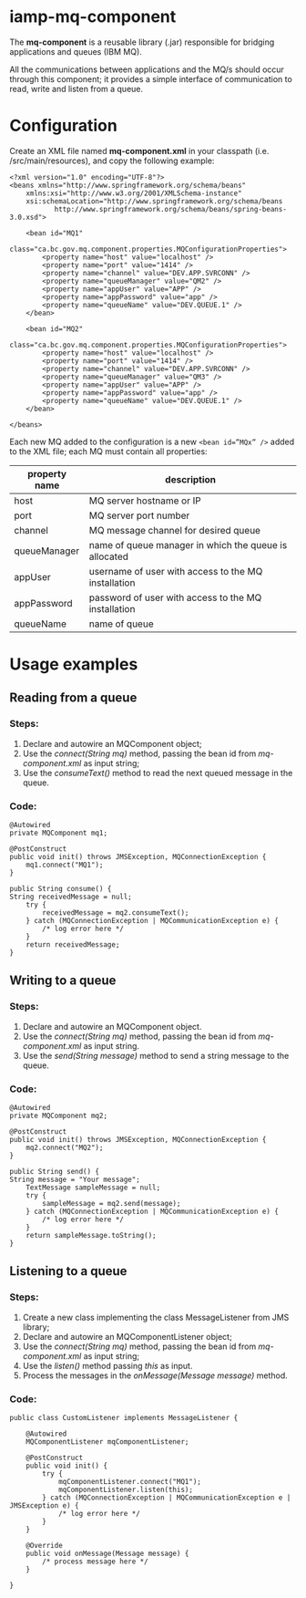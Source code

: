 # iamp-mq-component

The **mq-component** is a reusable library (.jar) responsible for bridging applications and queues (IBM MQ).

All the communications between applications and the MQ/s should occur through this component; it provides a simple interface of communication to read, write and listen from a queue.

# Configuration

Create an XML file named **mq-component.xml** in your classpath (i.e. /src/main/resources), and copy the following example:

    <?xml version="1.0" encoding="UTF-8"?>
    <beans xmlns="http://www.springframework.org/schema/beans"
    	xmlns:xsi="http://www.w3.org/2001/XMLSchema-instance"
    	xsi:schemaLocation="http://www.springframework.org/schema/beans
               http://www.springframework.org/schema/beans/spring-beans-3.0.xsd">
    
    	<bean id="MQ1"
    	class="ca.bc.gov.mq.component.properties.MQConfigurationProperties">
    		<property name="host" value="localhost" />
    		<property name="port" value="1414" />
    		<property name="channel" value="DEV.APP.SVRCONN" />
    		<property name="queueManager" value="QM2" />
    		<property name="appUser" value="APP" />
    		<property name="appPassword" value="app" />
    		<property name="queueName" value="DEV.QUEUE.1" />
    	</bean>
    
    	<bean id="MQ2"
    	class="ca.bc.gov.mq.component.properties.MQConfigurationProperties">
    		<property name="host" value="localhost" />
    		<property name="port" value="1414" />
    		<property name="channel" value="DEV.APP.SVRCONN" />
    		<property name="queueManager" value="QM3" />
    		<property name="appUser" value="APP" />
    		<property name="appPassword" value="app" />
    		<property name="queueName" value="DEV.QUEUE.1" />
    	</bean>
    
    </beans>

Each new MQ added to the configuration is a new `<bean id=”MQx” />` added to the XML file; each MQ must contain all properties:

| property name | description |
|--|--|
| host | MQ server hostname or IP |
| port | MQ server port number |
| channel | MQ message channel for desired queue |
| queueManager | name of queue manager in which the queue is allocated |
| appUser | username of user with access to the MQ installation |
| appPassword | password of user with access to the MQ installation |
| queueName | name of queue |

# Usage examples

## Reading from a queue

### Steps:

 1. Declare and autowire an MQComponent object;
 2. Use the *connect(String mq)* method, passing the bean id from *mq-component.xml* as input string;
 3. Use the *consumeText()* method to read the next queued message in the queue.

### Code:

    @Autowired
    private MQComponent mq1;
    
    @PostConstruct
    public void init() throws JMSException, MQConnectionException {
    	mq1.connect("MQ1");
    }
    
    public String consume() {
    String receivedMessage = null;
    	try {
    		receivedMessage = mq2.consumeText();
    	} catch (MQConnectionException | MQCommunicationException e) {
    		/* log error here */
    	}
    	return receivedMessage;
    }

## Writing to a queue

### Steps:

 1. Declare and autowire an MQComponent object.
 2. Use the *connect(String mq)* method, passing the bean id from *mq-component.xml* as input string.
 3. Use the *send(String message)* method to send a string message to the queue.

### Code:

    @Autowired
    private MQComponent mq2;
    
    @PostConstruct
    public void init() throws JMSException, MQConnectionException {
    	mq2.connect("MQ2");
    }
    
    public String send() {
    String message = "Your message";
    	TextMessage sampleMessage = null;
    	try {
    		sampleMessage = mq2.send(message);
    	} catch (MQConnectionException | MQCommunicationException e) {
    		/* log error here */
    	}
    	return sampleMessage.toString();
    }


## Listening to a queue

### Steps:

1. Create a new class implementing the class MessageListener from JMS library;
2. Declare and autowire an MQComponentListener object;
3. Use the *connect(String mq)* method, passing the bean id from *mq-component.xml* as input string;
4. Use the *listen()* method passing *this* as input.
5. Process the messages in the *onMessage(Message message)* method.

### Code:

    public class CustomListener implements MessageListener {
    	
    	@Autowired
    	MQComponentListener mqComponentListener;
    	
    	@PostConstruct
    	public void init() {
    		try {
    			mqComponentListener.connect("MQ1");
    			mqComponentListener.listen(this);
    		} catch (MQConnectionException | MQCommunicationException e | JMSException e) {
    			/* log error here */
    		}
    	}
    
    	@Override
    	public void onMessage(Message message) {
    		/* process message here */
    	}
    
    }
